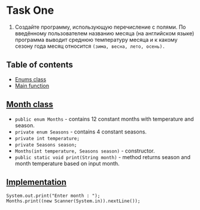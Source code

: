 # Task One

1. Создайте программу, использующую перечисление с полями.
   По введённому пользователем названию месяца (на английском языке) программа выводит среднюю температуру месяца и
   к какому сезону года месяц относится `(зима, весна, лето, осень).`

## Table of contents
* [Enums class](./Months.java)
* [Main function](./MainMonths.java)

## [Month class](./Months.java)
* `public enum Months` - contains 12 constant months with temperature and season.
* `private enum Seasons` - contains 4 constant seasons.
* `private int temperature;`
* `private Seasons season;`
* `Months(int temperature, Seasons season)` - constructor.
* `public static void print(String month)` - method returns season and month
temperature based on input month.

## [Implementation](./MainMonths.java)
```
System.out.print("Enter month : ");
Months.print((new Scanner(System.in)).nextLine());
```
